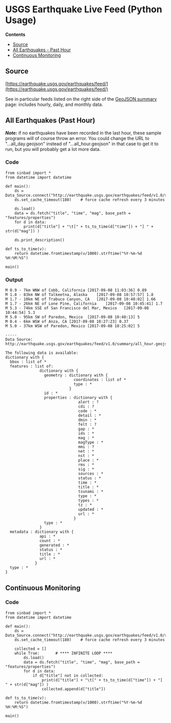 # USGS Earthquake Live Feed (Python Usage)

**Contents**

- [Source](#source)
- [All Earthquakes - Past Hour](#all-earthquakes-past-hour)
- [Continuous Monitoring](#continuous-monitoring)


## Source

[https://earthquake.usgs.gov/earthquakes/feed/](https://earthquake.usgs.gov/earthquakes/feed/)

See in particular feeds listed on the right side of the [GeoJSON summary](https://earthquake.usgs.gov/earthquakes/feed/v1.0/geojson.php) page: includes hourly, daily, and monthly data.

## All Earthquakes (Past Hour)

***Note:*** if no earthquakes have been recorded in the last hour, these sample programs will of course throw an error. You could change the URL to "...all_day.geojson" instead of "...all_hour.geojson" in that case to get it to run, but you will probably get a lot more data.

### Code

````
from sinbad import *
from datetime import datetime

def main():
    ds = Data_Source.connect("http://earthquake.usgs.gov/earthquakes/feed/v1.0/summary/all_hour.geojson")
    ds.set_cache_timeout(180)    # force cache refresh every 3 minutes
    
    ds.load()    
    data = ds.fetch("title", "time", "mag", base_path = "features/properties")
    for d in data:
        print(d["title"] + "\t[" + ts_to_time(d["time"]) + "] " + str(d["mag"]) )
        
    ds.print_description()

def ts_to_time(v):
    return datetime.fromtimestamp(v/1000).strftime("%Y-%m-%d %H:%M:%S")

main()
````

### Output

````
M 0.9 - 7km WNW of Cobb, California	[2017-09-08 11:03:36] 0.89
M 1.8 - 83km NW of Talkeetna, Alaska	[2017-09-08 10:57:57] 1.8
M 1.7 - 10km NE of Trabuco Canyon, CA	[2017-09-08 10:48:02] 1.66
M 1.7 - 26km NE of Lone Pine, California	[2017-09-08 10:45:41] 1.7
M 5.3 - 74km SSE of San Francisco del Mar, Mexico	[2017-09-08 10:44:54] 5.3
M 5.0 - 95km SW of Paredon, Mexico	[2017-09-08 10:40:13] 5
M 0.4 - 6km WSW of Anza, CA	[2017-09-08 10:27:23] 0.37
M 5.0 - 37km WSW of Paredon, Mexico	[2017-09-08 10:25:02] 5

-----
Data Source: http://earthquake.usgs.gov/earthquakes/feed/v1.0/summary/all_hour.geojson

The following data is available:
dictionary with {
  bbox : list of *
  features : list of:
               dictionary with {
                 geometry : dictionary with {
                              coordinates : list of *
                              type : *
                            }
                 id : *
                 properties : dictionary with {
                                alert : ?
                                cdi : ?
                                code : *
                                detail : *
                                dmin : *
                                felt : ?
                                gap : *
                                ids : *
                                mag : *
                                magType : *
                                mmi : ?
                                net : *
                                nst : *
                                place : *
                                rms : *
                                sig : *
                                sources : *
                                status : *
                                time : *
                                title : *
                                tsunami : *
                                type : *
                                types : *
                                tz : *
                                updated : *
                                url : *
                              }
                 type : *
               }
  metadata : dictionary with {
               api : *
               count : *
               generated : *
               status : *
               title : *
               url : *
             }
  type : *
}
````


## Continuous Monitoring

### Code

````
from sinbad import *
from datetime import datetime

def main():
    ds = Data_Source.connect("http://earthquake.usgs.gov/earthquakes/feed/v1.0/summary/all_hour.geojson")
    ds.set_cache_timeout(180)    # force cache refresh every 3 minutes
    
    collected = []
    while True:       # **** INFINITE LOOP ****
        ds.load()    
        data = ds.fetch("title", "time", "mag", base_path = "features/properties")
        for d in data:
            if d["title"] not in collected:
                print(d["title"] + "\t[" + ts_to_time(d["time"]) + "] " + str(d["mag"]) )
                collected.append(d["title"])

def ts_to_time(v):
    return datetime.fromtimestamp(v/1000).strftime("%Y-%m-%d %H:%M:%S")

main()
````

